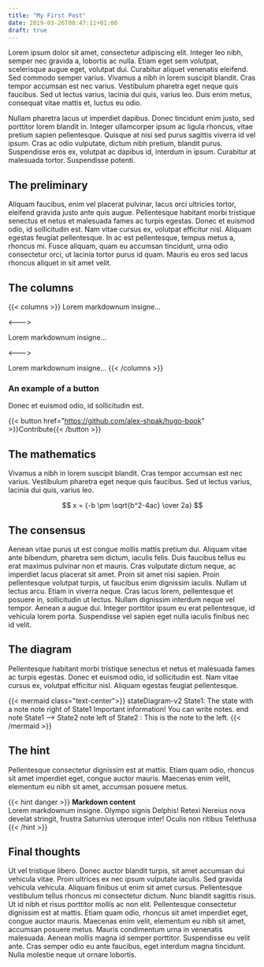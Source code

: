 ```yaml
---
title: "My First Post"
date: 2019-03-26T08:47:11+01:00
draft: true
---
```



Lorem ipsum dolor sit amet, consectetur adipiscing elit. Integer leo nibh, semper nec gravida a, lobortis ac nulla. Etiam eget sem volutpat, scelerisque augue eget, volutpat dui. Curabitur aliquet venenatis eleifend. Sed commodo semper varius. Vivamus a nibh in lorem suscipit blandit. Cras tempor accumsan est nec varius. Vestibulum pharetra eget neque quis faucibus. Sed ut lectus varius, lacinia dui quis, varius leo. Duis enim metus, consequat vitae mattis et, luctus eu odio.

Nullam pharetra lacus ut imperdiet dapibus. Donec tincidunt enim justo, sed porttitor lorem blandit in. Integer ullamcorper ipsum ac ligula rhoncus, vitae pretium sapien pellentesque. Quisque at nisi sed purus sagittis viverra id vel ipsum. Cras ac odio vulputate, dictum nibh pretium, blandit purus. Suspendisse eros ex, volutpat ac dapibus id, interdum in ipsum. Curabitur at malesuada tortor. Suspendisse potenti.

## The preliminary

Aliquam faucibus, enim vel placerat pulvinar, lacus orci ultricies tortor, eleifend gravida justo ante quis augue. Pellentesque habitant morbi tristique senectus et netus et malesuada fames ac turpis egestas. Donec et euismod odio, id sollicitudin est. Nam vitae cursus ex, volutpat efficitur nisl. Aliquam egestas feugiat pellentesque. In ac est pellentesque, tempus metus a, rhoncus mi. Fusce aliquam, quam eu accumsan tincidunt, urna odio consectetur orci, ut lacinia tortor purus id quam. Mauris eu eros sed lacus rhoncus aliquet in sit amet velit.

## The columns

{{< columns >}} <!-- begin columns block -->
Lorem markdownum insigne...

<---> <!-- magic separator, between columns -->

Lorem markdownum insigne...

<---> <!-- magic separator, between columns -->

Lorem markdownum insigne...
{{< /columns >}}

### An example of a button

Donec et euismod odio, id sollicitudin est.

{{< button href="https://github.com/alex-shpak/hugo-book" >}}Contribute{{< /button >}}

## The mathematics

Vivamus a nibh in lorem suscipit blandit. Cras tempor accumsan est nec varius. Vestibulum pharetra eget neque quis faucibus. Sed ut lectus varius, lacinia dui quis, varius leo.

$$
x = {-b \pm \sqrt{b^2-4ac} \over 2a}
$$

## The consensus

Aenean vitae purus ut est congue mollis mattis pretium dui. Aliquam vitae ante bibendum, pharetra sem dictum, iaculis felis. Duis faucibus tellus eu erat maximus pulvinar non et mauris. Cras vulputate dictum neque, ac imperdiet lacus placerat sit amet. Proin sit amet nisi sapien. Proin pellentesque volutpat turpis, ut faucibus enim dignissim iaculis. Nullam ut lectus arcu. Etiam in viverra neque. Cras lacus lorem, pellentesque et posuere in, sollicitudin ut lectus. Nullam dignissim interdum neque vel tempor. Aenean a augue dui. Integer porttitor ipsum eu erat pellentesque, id vehicula lorem porta. Suspendisse vel sapien eget nulla iaculis finibus nec id velit.

## The diagram

Pellentesque habitant morbi tristique senectus et netus et malesuada fames ac turpis egestas. Donec et euismod odio, id sollicitudin est. Nam vitae cursus ex, volutpat efficitur nisl. Aliquam egestas feugiat pellentesque.

{{< mermaid class="text-center">}}
stateDiagram-v2
    State1: The state with a note
    note right of State1
        Important information! You can write
        notes.
    end note
    State1 --> State2
    note left of State2 : This is the note to the left.
{{< /mermaid >}}

## The hint

Pellentesque consectetur dignissim est at mattis. Etiam quam odio, rhoncus sit amet imperdiet eget, congue auctor mauris. Maecenas enim velit, elementum eu nibh sit amet, accumsan posuere metus.

{{< hint danger >}}
**Markdown content**  
Lorem markdownum insigne. Olympo signis Delphis! Retexi Nereius nova develat
stringit, frustra Saturnius uteroque inter! Oculis non ritibus Telethusa
{{< /hint >}}

## Final thoughts

Ut vel tristique libero. Donec auctor blandit turpis, sit amet accumsan dui vehicula vitae. Proin ultrices ex nec ipsum vulputate iaculis. Sed gravida vehicula vehicula. Aliquam finibus ut enim sit amet cursus. Pellentesque vestibulum tellus rhoncus mi consectetur dictum. Nunc blandit sagittis risus. Ut id nibh et risus porttitor mollis ac non elit. Pellentesque consectetur dignissim est at mattis. Etiam quam odio, rhoncus sit amet imperdiet eget, congue auctor mauris. Maecenas enim velit, elementum eu nibh sit amet, accumsan posuere metus. Mauris condimentum urna in venenatis malesuada. Aenean mollis magna id semper porttitor. Suspendisse eu velit ante. Cras semper odio eu ante faucibus, eget interdum magna tincidunt. Nulla molestie neque ut ornare lobortis.
